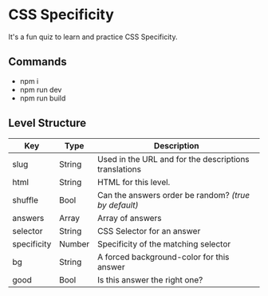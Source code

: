 # CSS Specificity
It's a fun quiz to learn and practice CSS Specificity.

## Commands
- npm i
- npm run dev
- npm run build

## Level Structure
| Key | Type | Description |
| --- | ---- | ----------- |
| slug | String | Used in the URL and for the descriptions translations |
| html | String | HTML for this level. |
| shuffle | Bool | Can the answers order be random? *(true by default)* |
| answers | Array | Array of answers |    
| selector | String | CSS Selector for an answer |
| specificity | Number | Specificity of the matching selector |
| bg | String | A forced background-color for this answer |
| good | Bool | Is this answer the right one? | 
